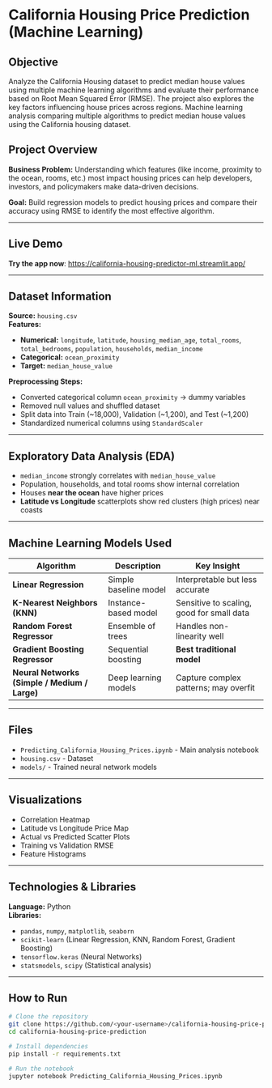# California Housing Price Prediction (Machine Learning)

## Objective

Analyze the California Housing dataset to predict median house values using multiple machine learning algorithms and evaluate their performance based on Root Mean Squared Error (RMSE).
The project also explores the key factors influencing house prices across regions.
Machine learning analysis comparing multiple algorithms to predict median house values using the California housing dataset.

## Project Overview

**Business Problem:**
Understanding which features (like income, proximity to the ocean, rooms, etc.) most impact housing prices can help developers, investors, and policymakers make data-driven decisions.

**Goal:**
Build regression models to predict housing prices and compare their accuracy using RMSE to identify the most effective algorithm.

---

## Live Demo

**Try the app now**: https://california-housing-predictor-ml.streamlit.app/

---

## Dataset Information
**Source:** `housing.csv`  
**Features:**
- **Numerical:** `longitude`, `latitude`, `housing_median_age`, `total_rooms`, `total_bedrooms`, `population`, `households`, `median_income`
- **Categorical:** `ocean_proximity`
- **Target:** `median_house_value`

**Preprocessing Steps:**
- Converted categorical column `ocean_proximity` → dummy variables  
- Removed null values and shuffled dataset  
- Split data into Train (~18,000), Validation (~1,200), and Test (~1,200)  
- Standardized numerical columns using `StandardScaler`

---

## Exploratory Data Analysis (EDA)
- `median_income` strongly correlates with `median_house_value`
- Population, households, and total rooms show internal correlation
- Houses **near the ocean** have higher prices
- **Latitude vs Longitude** scatterplots show red clusters (high prices) near coasts

---

## Machine Learning Models Used

| Algorithm | Description | Key Insight |
|------------|--------------|-------------|
| **Linear Regression** | Simple baseline model | Interpretable but less accurate |
| **K-Nearest Neighbors (KNN)** | Instance-based model | Sensitive to scaling, good for small data |
| **Random Forest Regressor** | Ensemble of trees | Handles non-linearity well |
| **Gradient Boosting Regressor** | Sequential boosting | **Best traditional model** |
| **Neural Networks (Simple / Medium / Large)** | Deep learning models | Capture complex patterns; may overfit |

---

## Files
- `Predicting_California_Housing_Prices.ipynb` - Main analysis notebook
- `housing.csv` - Dataset
- `models/` - Trained neural network models

---

## Visualizations
- Correlation Heatmap  
- Latitude vs Longitude Price Map  
- Actual vs Predicted Scatter Plots  
- Training vs Validation RMSE  
- Feature Histograms  

---

## Technologies & Libraries
**Language:** Python  
**Libraries:**
- `pandas`, `numpy`, `matplotlib`, `seaborn`
- `scikit-learn` (Linear Regression, KNN, Random Forest, Gradient Boosting)
- `tensorflow.keras` (Neural Networks)
- `statsmodels`, `scipy` (Statistical analysis)

---

## How to Run

```bash
# Clone the repository
git clone https://github.com/<your-username>/california-housing-price-prediction.git
cd california-housing-price-prediction

# Install dependencies
pip install -r requirements.txt

# Run the notebook
jupyter notebook Predicting_California_Housing_Prices.ipynb

